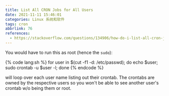 ```yaml
---
title: List All CRON Jobs for All Users
date: 2021-11-11 15:46:01
categories: Linux 系统和软件
tags: cron
abbrlink: 76
references:
  - https://stackoverflow.com/questions/134906/how-do-i-list-all-cron-jobs-for-all-users
---
```

You would have to run this as root (hence the `sudo`):

{% code lang:sh %}
for user in $(cut -f1 -d: /etc/passwd); do echo $user; sudo crontab -u $user -l; done
{% endcode %}

will loop over each user name listing out their crontab.
The crontabs are owned by the respective users so you won't be able to see another user's crontab w/o being them or root.
